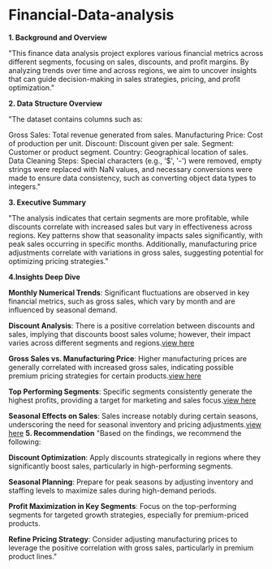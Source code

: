 # Financial-Data-analysis
**1. Background and Overview**

"This finance data analysis project explores various financial metrics across different segments, focusing on sales, discounts, and profit margins. By analyzing trends over time and across regions, we aim to uncover insights that can guide decision-making in sales strategies, pricing, and profit optimization."

**2. Data Structure Overview**

"The dataset contains columns such as:

Gross Sales: Total revenue generated from sales.
Manufacturing Price: Cost of production per unit.
Discount: Discount given per sale.
Segment: Customer or product segment.
Country: Geographical location of sales.
Data Cleaning Steps: Special characters (e.g., '$', '-') were removed, empty strings were replaced with NaN values, and necessary conversions were made to ensure data consistency, such as converting object data types to integers."

**3. Executive Summary**

"The analysis indicates that certain segments are more profitable, while discounts correlate with increased sales but vary in effectiveness across regions. Key patterns show that seasonality impacts sales significantly, with peak sales occurring in specific months. Additionally, manufacturing price adjustments correlate with variations in gross sales, suggesting potential for optimizing pricing strategies."

**4.Insights Deep Dive**

**Monthly Numerical Trends**: Significant fluctuations are observed in key financial metrics, such as gross sales, which vary by month and are influenced by seasonal demand.

**Discount Analysis**: There is a positive correlation between discounts and sales, implying that discounts boost sales volume; however, their impact varies across different segments and regions.[view here](Discount)

**Gross Sales vs. Manufacturing Price**: Higher manufacturing prices are generally correlated with increased gross sales, indicating possible premium pricing strategies for certain products.[view here](grosssale)

**Top Performing Segments**: Specific segments consistently generate the highest profits, providing a target for marketing and sales focus.[view here](Segment)

**Seasonal Effects on Sales**: Sales increase notably during certain seasons, underscoring the need for seasonal inventory and pricing adjustments.[view here](seasonal)
**5. Recommendation**
"Based on the findings, we recommend the following:

**Discount Optimization**: Apply discounts strategically in regions where they significantly boost sales, particularly in high-performing segments.

**Seasonal Planning**: Prepare for peak seasons by adjusting inventory and staffing levels to maximize sales during high-demand periods.

**Profit Maximization in Key Segments**: Focus on the top-performing segments for targeted growth strategies, especially for premium-priced products.

**Refine Pricing Strategy**: Consider adjusting manufacturing prices to leverage the positive correlation with gross sales, particularly in premium product lines."
